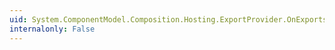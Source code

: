 ```yaml
---
uid: System.ComponentModel.Composition.Hosting.ExportProvider.OnExportsChanged(System.ComponentModel.Composition.Hosting.ExportsChangeEventArgs)
internalonly: False
---
```

